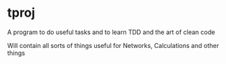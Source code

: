 # tproj
A program to do useful tasks and to learn TDD and the art of clean code

Will contain all sorts of things useful for Networks, Calculations and other things
